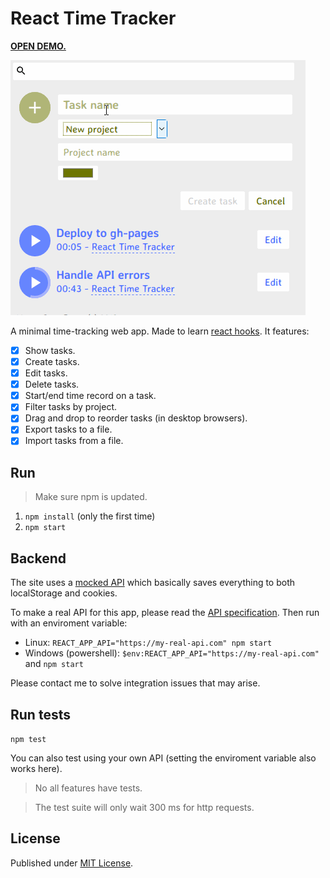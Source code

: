 # React Time Tracker

**[OPEN DEMO.](https://mauroc8.github.io/react-time-tracker/)**

![Time tracker demo](demo.gif)

A minimal time-tracking web app. Made to learn [react hooks](https://reactjs.org/docs/hooks-intro.html).
It features:

- [x] Show tasks.
- [x] Create tasks.
- [x] Edit tasks.
- [x] Delete tasks.
- [x] Start/end time record on a task.
- [x] Filter tasks by project.
- [x] Drag and drop to reorder tasks (in desktop browsers).
- [x] Export tasks to a file.
- [x] Import tasks from a file.

## Run

> Make sure npm is updated.

1. `npm install` (only the first time)
2. `npm start`

## Backend

The site uses a [mocked API](src/mockAdapter.js) which basically saves everything to both localStorage and cookies.

To make a real API for this app, please read the [API specification](API-specification.md). Then run with an enviroment variable:

- Linux: `REACT_APP_API="https://my-real-api.com" npm start`
- Windows (powershell): `$env:REACT_APP_API="https://my-real-api.com"` and `npm start`

Please contact me to solve integration issues that may arise.

## Run tests

`npm test`

You can also test using your own API (setting the enviroment variable also works here).

> No all features have tests.

> The test suite will only wait 300 ms for http requests.

## License

Published under [MIT License](LICENSE.md).
